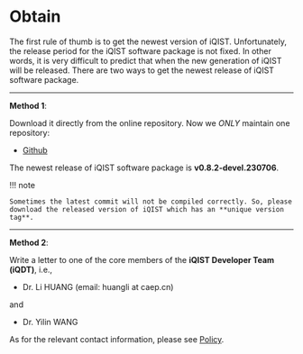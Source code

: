 # Obtain

The first rule of thumb is to get the newest version of iQIST. Unfortunately, the release period for the iQIST software package is not fixed. In other words, it is very difficult to predict that when the new generation of iQIST will be released. There are two ways to get the newest release of iQIST software package.

---

**Method 1**:

Download it directly from the online repository. Now we *ONLY* maintain one repository:

* [Github](https://github.com/huangli712/iQIST)

The newest release of iQIST software package is **v0.8.2-devel.230706**.

!!! note

    Sometimes the latest commit will not be compiled correctly. So, please download the released version of iQIST which has an **unique version tag**.

---

**Method 2**:

Write a letter to one of the core members of the **iQIST Developer Team (iQDT)**, i.e.,

* Dr. Li HUANG (email: huangli at caep.cn)

and

* Dr. Yilin WANG

As for the relevant contact information, please see [Policy](../ch01/policy.md).
